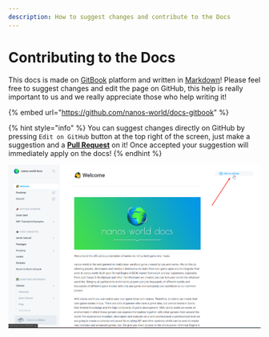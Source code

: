 ```yaml
---
description: How to suggest changes and contribute to the Docs
---
```


# Contributing to the Docs

This docs is made on [GitBook](https://www.gitbook.com/) platform and written in [Markdown](https://guides.github.com/features/mastering-markdown/)! Please feel free to suggest changes and edit the page on GitHub, this help is really important to us and we really appreciate those who help writing it!

{% embed url="https://github.com/nanos-world/docs-gitbook" %}

{% hint style="info" %}
You can suggest changes directly on GitHub by pressing `Edit on GitHub` button at the top right of the screen, just make a suggestion and a [**Pull Request**](https://docs.github.com/en/github/collaborating-with-pull-requests/proposing-changes-to-your-work-with-pull-requests/about-pull-requests) on it! Once accepted your suggestion will immediately apply on the docs!
{% endhint %}

![](.gitbook/assets/image%20%2845%29.png)

